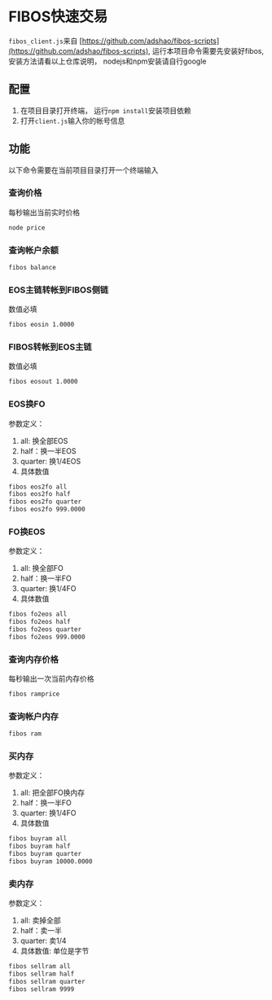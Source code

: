 # FIBOS快速交易
`fibos_client.js`来自 [https://github.com/adshao/fibos-scripts](https://github.com/adshao/fibos-scripts), 运行本项目命令需要先安装好fibos, 安装方法请看以上仓库说明， nodejs和npm安装请自行google

## 配置
1. 在项目目录打开终端， 运行`npm install`安装项目依赖  
2. 打开`client.js`输入你的帐号信息

## 功能
以下命令需要在当前项目目录打开一个终端输入

### 查询价格
每秒输出当前实时价格
```bash
node price
```
### 查询帐户余额
```bash
fibos balance
```
### EOS主链转帐到FIBOS侧链
数值必填
```bash
fibos eosin 1.0000
```
### FIBOS转帐到EOS主链
数值必填
```bash
fibos eosout 1.0000
```
### EOS换FO
参数定义： 
1. all: 换全部EOS 
2. half：换一半EOS
3. quarter: 换1/4EOS
4. 具体数值

```bash
fibos eos2fo all
fibos eos2fo half
fibos eos2fo quarter
fibos eos2fo 999.0000
```

### FO换EOS
参数定义： 
1. all: 换全部FO 
2. half：换一半FO
3. quarter: 换1/4FO
4. 具体数值

```bash
fibos fo2eos all
fibos fo2eos half
fibos fo2eos quarter
fibos fo2eos 999.0000
```
### 查询内存价格
每秒输出一次当前内存价格
```bash
fibos ramprice
```
### 查询帐户内存
```bash
fibos ram
```

### 买内存
参数定义： 
1. all: 把全部FO换内存
2. half：换一半FO
3. quarter: 换1/4FO
4. 具体数值
```bash
fibos buyram all
fibos buyram half
fibos buyram quarter
fibos buyram 10000.0000
```

### 卖内存

参数定义： 
1. all: 卖掉全部
2. half：卖一半
3. quarter: 卖1/4
4. 具体数值: 单位是字节
```bash
fibos sellram all
fibos sellram half
fibos sellram quarter
fibos sellram 9999
```